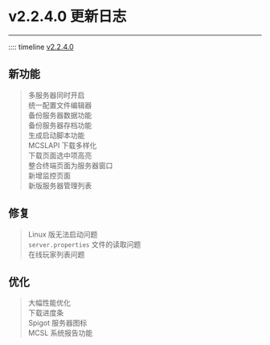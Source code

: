 # v2.2.4.0 更新日志  

___

:::: timeline [v2.2.4.0](https://github.com/MCSLTeam/MCSL2/releases/tag/v2.2.4.0)

## 新功能  

> 多服务器同时开启  
> 统一配置文件编辑器  
> 备份服务器数据功能  
> 备份服务器存档功能  
> 生成启动脚本功能  
> MCSLAPI 下载多样化  
> 下载页面选中项高亮  
> 整合终端页面为服务器窗口  
> 新增监控页面  
> 新版服务器管理列表  

## 修复  

> Linux 版无法启动问题  
> `server.properties` 文件的读取问题  
> 在线玩家列表问题

## 优化  

> 大幅性能优化  
> 下载进度条  
> Spigot 服务器图标  
> MCSL 系统报告功能  
